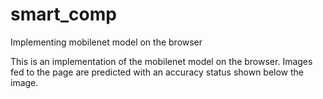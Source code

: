 # smart_comp
Implementing mobilenet model on the browser

This is an implementation of the mobilenet model on the browser.
Images fed to the <html> page are predicted with an accuracy status shown below the image.
     
